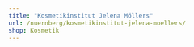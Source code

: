 ```yaml
---
title: "Kosmetikinstitut Jelena Möllers"
url: /nuernberg/kosmetikinstitut-jelena-moellers/
shop: Kosmetik
---
```


